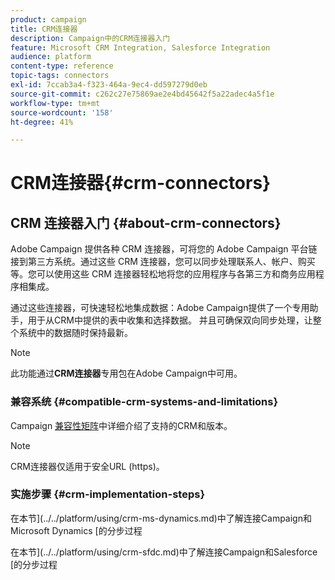 ```yaml
---
product: campaign
title: CRM连接器
description: Campaign中的CRM连接器入门
feature: Microsoft CRM Integration, Salesforce Integration
audience: platform
content-type: reference
topic-tags: connectors
exl-id: 7ccab3a4-f323-464a-9ec4-dd597279d0eb
source-git-commit: c262c27e75869ae2e4bd45642f5a22adec4a5f1e
workflow-type: tm+mt
source-wordcount: '158'
ht-degree: 41%

---
```


# CRM连接器{#crm-connectors}



## CRM 连接器入门 {#about-crm-connectors}

Adobe Campaign 提供各种 CRM 连接器，可将您的 Adobe Campaign 平台链接到第三方系统。通过这些 CRM 连接器，您可以同步处理联系人、帐户、购买等。您可以使用这些 CRM 连接器轻松地将您的应用程序与各第三方和商务应用程序相集成。

通过这些连接器，可快速轻松地集成数据：Adobe Campaign提供了一个专用助手，用于从CRM中提供的表中收集和选择数据。 并且可确保双向同步处理，让整个系统中的数据随时保持最新。

>[!NOTE]
>
>此功能通过&#x200B;**CRM连接器**&#x200B;专用包在Adobe Campaign中可用。


### 兼容系统 {#compatible-crm-systems-and-limitations}

Campaign [兼容性矩阵](../../rn/using/compatibility-matrix.md)中详细介绍了支持的CRM和版本。

>[!NOTE]
>
>CRM连接器仅适用于安全URL (https)。

### 实施步骤 {#crm-implementation-steps}

在本节](../../platform/using/crm-ms-dynamics.md)中了解连接Campaign和Microsoft Dynamics [的分步过程


在本节](../../platform/using/crm-sfdc.md)中了解连接Campaign和Salesforce [的分步过程
